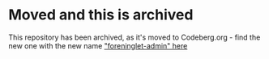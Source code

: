 # Moved and this is archived

This repository has been archived, as it's moved to Codeberg.org - find the new one with the new name ["foreninglet-admin" here](https://codeberg.org/simcax/foreninglet-admin)
